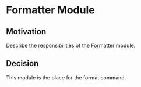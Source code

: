 # Formatter Module

## Motivation

Describe the responsibilities of the Formatter module.

## Decision

This module is the place for the format command.
